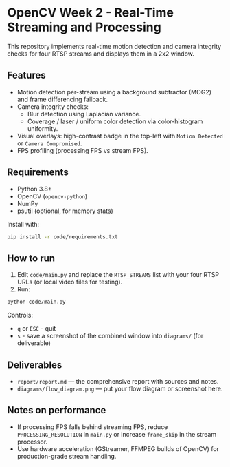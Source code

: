 # OpenCV Week 2 - Real-Time Streaming and Processing

This repository implements real-time motion detection and camera integrity checks for four RTSP streams and displays them in a 2x2 window.

## Features
- Motion detection per-stream using a background subtractor (MOG2) and frame differencing fallback.
- Camera integrity checks:
  - Blur detection using Laplacian variance.
  - Coverage / laser / uniform color detection via color-histogram uniformity.
- Visual overlays: high-contrast badge in the top-left with `Motion Detected` or `Camera Compromised`.
- FPS profiling (processing FPS vs stream FPS).

## Requirements
- Python 3.8+
- OpenCV (`opencv-python`)
- NumPy
- psutil (optional, for memory stats)

Install with:

```bash
pip install -r code/requirements.txt
````

## How to run

1. Edit `code/main.py` and replace the `RTSP_STREAMS` list with your four RTSP URLs (or local video files for testing).
2. Run:

```bash
python code/main.py
```

Controls:

* `q` or `ESC` - quit
* `s` - save a screenshot of the combined window into `diagrams/` (for deliverable)

## Deliverables

* `report/report.md` — the comprehensive report with sources and notes.
* `diagrams/flow_diagram.png` — put your flow diagram or screenshot here.

## Notes on performance

* If processing FPS falls behind streaming FPS, reduce `PROCESSING_RESOLUTION` in `main.py` or increase `frame_skip` in the stream processor.
* Use hardware acceleration (GStreamer, FFMPEG builds of OpenCV) for production-grade stream handling.